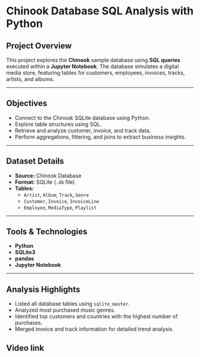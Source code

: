 #  Chinook Database SQL Analysis with Python

##  Project Overview

This project explores the **Chinook** sample database using **SQL queries** executed within a **Jupyter Notebook**. The database simulates a digital media store, featuring tables for customers, employees, invoices, tracks, artists, and albums.

---

##  Objectives

- Connect to the Chinook SQLite database using Python.
- Explore table structures using SQL.
- Retrieve and analyze customer, invoice, and track data.
- Perform aggregations, filtering, and joins to extract business insights.

---

## Dataset Details


- **Source:** Chinook Database
- **Format:** SQLite (`.db` file)
- **Tables:**
  - `Artist`, `Album`, `Track`, `Genre`
  - `Customer`, `Invoice`, `InvoiceLine`
  - `Employee`, `MediaType`, `Playlist`

---

## Tools & Technologies

- **Python**
- **SQLite3**
- **pandas**
- **Jupyter Notebook**

---

##  Analysis Highlights

- Listed all database tables using `sqlite_master`.
- Analyzed most purchased music genres.
- Identified top customers and countries with the highest number of purchases.
- Merged invoice and track information for detailed trend analysis.

##  Video link
